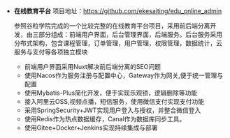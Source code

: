 * **在线教育平台** 项目地址：https://github.com/ekesaiting/edu_online_admin

  参照谷粒学院完成的一个比较完整的在线教育平台项目，采用前后端分离开发，由三部分组成：前端用户界面，后台管理界面，后端服务。后台服务采用分布式架构，包含课程管理，订单管理，用户管理，权限管理，数据统计，云服务与支付等各项独立模块
  * 前端用户界面采用Nuxt解决前后端分离的SEO问题
  * 使用Nacos作为服务注册与配置中心，Gateway作为网关,便于统一管理与配置
  * 使用Mybatis-Plus简化开发，便于实现乐观锁，逻辑删除等功能
  * 接入阿里云OSS,视频点播，短信服务，使用微信支付实现支付功能
  * 采用SpringSecurity+JWT实现用户登入与授权，并整合微信登入
  * 使用Redis作为热点数据缓存，Canal作为数据库同步工具。
  * 使用Gitee+Docker+Jenkins实现持续集成与部署
